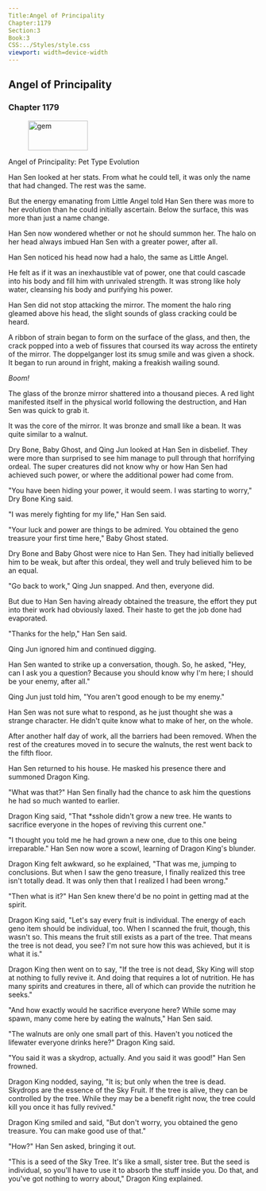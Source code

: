 ```yaml
---
Title:Angel of Principality 
Chapter:1179 
Section:3 
Book:3 
CSS:../Styles/style.css 
viewport: width=device-width
---
```

  
## Angel of Principality
### Chapter 1179
  
<figure>
	<img src="../Images/gem.gif" alt="gem" id="gem" width="120" height="60" />
</figure>
  

  
Angel of Principality: Pet Type Evolution

Han Sen looked at her stats. From what he could tell, it was only the name that had changed. The rest was the same.

But the energy emanating from Little Angel told Han Sen there was more to her evolution than he could initially ascertain. Below the surface, this was more than just a name change.

Han Sen now wondered whether or not he should summon her. The halo on her head always imbued Han Sen with a greater power, after all.

Han Sen noticed his head now had a halo, the same as Little Angel.

He felt as if it was an inexhaustible vat of power, one that could cascade into his body and fill him with unrivaled strength. It was strong like holy water, cleansing his body and purifying his power.

Han Sen did not stop attacking the mirror. The moment the halo ring gleamed above his head, the slight sounds of glass cracking could be heard.

A ribbon of strain began to form on the surface of the glass, and then, the crack popped into a web of fissures that coursed its way across the entirety of the mirror. The doppelganger lost its smug smile and was given a shock. It began to run around in fright, making a freakish wailing sound.

*Boom!*

The glass of the bronze mirror shattered into a thousand pieces. A red light manifested itself in the physical world following the destruction, and Han Sen was quick to grab it.

It was the core of the mirror. It was bronze and small like a bean. It was quite similar to a walnut.

Dry Bone, Baby Ghost, and Qing Jun looked at Han Sen in disbelief. They were more than surprised to see him manage to pull through that horrifying ordeal. The super creatures did not know why or how Han Sen had achieved such power, or where the additional power had come from.

"You have been hiding your power, it would seem. I was starting to worry," Dry Bone King said.

"I was merely fighting for my life," Han Sen said.

"Your luck and power are things to be admired. You obtained the geno treasure your first time here," Baby Ghost stated.

Dry Bone and Baby Ghost were nice to Han Sen. They had initially believed him to be weak, but after this ordeal, they well and truly believed him to be an equal.

"Go back to work," Qing Jun snapped. And then, everyone did.

But due to Han Sen having already obtained the treasure, the effort they put into their work had obviously laxed. Their haste to get the job done had evaporated.

"Thanks for the help," Han Sen said.

Qing Jun ignored him and continued digging.

Han Sen wanted to strike up a conversation, though. So, he asked, "Hey, can I ask you a question? Because you should know why I'm here; I should be your enemy, after all."

Qing Jun just told him, "You aren't good enough to be my enemy."

Han Sen was not sure what to respond, as he just thought she was a strange character. He didn't quite know what to make of her, on the whole.

After another half day of work, all the barriers had been removed. When the rest of the creatures moved in to secure the walnuts, the rest went back to the fifth floor.

Han Sen returned to his house. He masked his presence there and summoned Dragon King.

"What was that?" Han Sen finally had the chance to ask him the questions he had so much wanted to earlier.

Dragon King said, "That *sshole didn't grow a new tree. He wants to sacrifice everyone in the hopes of reviving this current one."

"I thought you told me he had grown a new one, due to this one being irreparable." Han Sen now wore a scowl, learning of Dragon King's blunder.

Dragon King felt awkward, so he explained, "That was me, jumping to conclusions. But when I saw the geno treasure, I finally realized this tree isn't totally dead. It was only then that I realized I had been wrong."

"Then what is it?" Han Sen knew there'd be no point in getting mad at the spirit.

Dragon King said, "Let's say every fruit is individual. The energy of each geno item should be individual, too. When I scanned the fruit, though, this wasn't so. This means the fruit still exists as a part of the tree. That means the tree is not dead, you see? I'm not sure how this was achieved, but it is what it is."

Dragon King then went on to say, "If the tree is not dead, Sky King will stop at nothing to fully revive it. And doing that requires a lot of nutrition. He has many spirits and creatures in there, all of which can provide the nutrition he seeks."

"And how exactly would he sacrifice everyone here? While some may spawn, many come here by eating the walnuts," Han Sen said.

"The walnuts are only one small part of this. Haven't you noticed the lifewater everyone drinks here?" Dragon King said.

"You said it was a skydrop, actually. And you said it was good!" Han Sen frowned.

Dragon King nodded, saying, "It is; but only when the tree is dead. Skydrops are the essence of the Sky Fruit. If the tree is alive, they can be controlled by the tree. While they may be a benefit right now, the tree could kill you once it has fully revived."

Dragon King smiled and said, "But don't worry, you obtained the geno treasure. You can make good use of that."

"How?" Han Sen asked, bringing it out.

"This is a seed of the Sky Tree. It's like a small, sister tree. But the seed is individual, so you'll have to use it to absorb the stuff inside you. Do that, and you've got nothing to worry about," Dragon King explained.